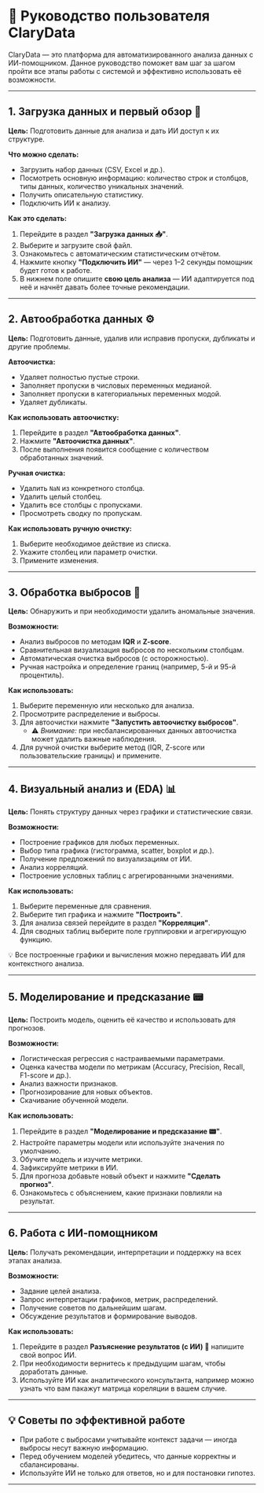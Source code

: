 # 📘 Руководство пользователя ClaryData

ClaryData — это платформа для автоматизированного анализа данных с ИИ-помощником. Данное руководство поможет вам шаг за шагом пройти все этапы работы с системой и эффективно использовать её возможности.

---

## 1. Загрузка данных и первый обзор 📑

**Цель:** Подготовить данные для анализа и дать ИИ доступ к их структуре.

**Что можно сделать:**
- Загрузить набор данных (CSV, Excel и др.).
- Посмотреть основную информацию: количество строк и столбцов, типы данных, количество уникальных значений.
- Получить описательную статистику.
- Подключить ИИ к анализу.

**Как это сделать:**
1. Перейдите в раздел **"Загрузка данных 📥"**.
2. Выберите и загрузите свой файл.
3. Ознакомьтесь с автоматическим статистическим отчётом.
4. Нажмите кнопку **"Подключить ИИ"** — через 1–2 секунды помощник будет готов к работе.
5. В нижнем поле опишите **свою цель анализа** — ИИ адаптируется под неё и начнёт давать более точные рекомендации.

---

## 2. Автообработка данных ⚙️

**Цель:** Подготовить данные, удалив или исправив пропуски, дубликаты и другие проблемы.

**Автоочистка:**
- Удаляет полностью пустые строки.
- Заполняет пропуски в числовых переменных медианой.
- Заполняет пропуски в категориальных переменных модой.
- Удаляет дубликаты.

**Как использовать автоочистку:**
1. Перейдите в раздел **"Автообработка данных"**.
2. Нажмите **"Автоочистка данных"**.
3. После выполнения появится сообщение с количеством обработанных значений.

**Ручная очистка:**
- Удалить `NaN` из конкретного столбца.
- Удалить целый столбец.
- Удалить все столбцы с пропусками.
- Просмотреть сводку по пропускам.

**Как использовать ручную очистку:**
1. Выберите необходимое действие из списка.
2. Укажите столбец или параметр очистки.
3. Примените изменения.

---

## 3. Обработка выбросов 🚩

**Цель:** Обнаружить и при необходимости удалить аномальные значения.

**Возможности:**
- Анализ выбросов по методам **IQR** и **Z-score**.
- Сравнительная визуализация выбросов по нескольким столбцам.
- Автоматическая очистка выбросов (с осторожностью).
- Ручная настройка и определение границ (например, 5-й и 95-й процентиль).

**Как использовать:**
1. Выберите переменную или несколько для анализа.
2. Просмотрите распределение и выбросы.
3. Для автоочистки нажмите **"Запустить автоочистку выбросов"**.
   - ⚠ *Внимание:* при несбалансированных данных автоочистка может удалить важные наблюдения.
4. Для ручной очистки выберите метод (IQR, Z-score или пользовательские границы) и примените.

---

## 4. Визуальный анализ и (EDA) 📊
**Цель:** Понять структуру данных через графики и статистические связи.

**Возможности:**
- Построение графиков для любых переменных.
- Выбор типа графика (гистограмма, scatter, boxplot и др.).
- Получение предложений по визуализациям от ИИ.
- Анализ корреляций.
- Построение условных таблиц с агрегированными значениями.

**Как использовать:**
1. Выберите переменные для сравнения.
2. Выберите тип графика и нажмите **"Построить"**.
3. Для анализа связей перейдите в раздел **"Корреляция"**.
4. Для сводных таблиц выберите поле группировки и агрегирующую функцию.

💡 Все построенные графики и вычисления можно передавать ИИ для контекстного анализа.

---

## 5. Моделирование и предсказание 📟

**Цель:** Построить модель, оценить её качество и использовать для прогнозов.

**Возможности:**
- Логистическая регрессия с настраиваемыми параметрами.
- Оценка качества модели по метрикам (Accuracy, Precision, Recall, F1-score и др.).
- Анализ важности признаков.
- Прогнозирование для новых объектов.
- Скачивание обученной модели.

**Как использовать:**
1. Перейдите в раздел **"Моделирование и предсказание 📟"**.
2. Настройте параметры модели или используйте значения по умолчанию.
3. Обучите модель и изучите метрики.
4. Зафиксируйте метрики в ИИ.
5. Для прогноза добавьте новый объект и нажмите **"Сделать прогноз"**.
6. Ознакомьтесь с объяснением, какие признаки повлияли на результат.

---

## 6. Работа с ИИ-помощником

**Цель:** Получать рекомендации, интерпретации и поддержку на всех этапах анализа.

**Возможности:**
- Задание целей анализа.
- Запрос интерпретации графиков, метрик, распределений.
- Получение советов по дальнейшим шагам.
- Обсуждение результатов и формирование выводов.

**Как использовать:**
1. Перейдите в раздел **Разъяснение результатов (с ИИ) 💬** напишите свой вопрос ИИ.
2. При необходимости вернитесь к предыдущим шагам, чтобы доработать данные.
3. Используйте ИИ как аналитического консультанта, например можно узнать что вам пакажут матрица кореляции в вашем случие.

---

## 💡 Советы по эффективной работе

- При работе с выбросами учитывайте контекст задачи — иногда выбросы несут важную информацию.
- Перед обучением моделей убедитесь, что данные корректны и сбалансированы.
- Используйте ИИ не только для ответов, но и для постановки гипотез.

---